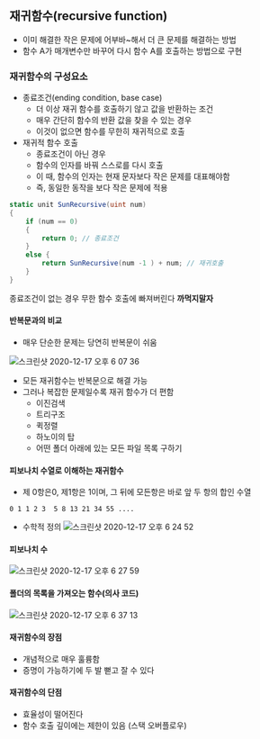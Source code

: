 ## 재귀함수(recursive function)

- 이미 해결한 작은 문제에 어부바~해서 더 큰 문제를 해결하는 방법
- 함수 A가 매개변수만 바꾸어 다시 함수 A를 호출하는 방법으로 구현 



### 재귀함수의 구성요소

- 종료조건(ending condition, base case)
  - 더 이상 재귀 함수를 호출하기 않고 값을 반환하는 조건
  - 매우 간단히 함수의 반환 값을 찾을 수 있는 경우
  - 이것이 없으면 함수를 무한히 재귀적으로 호출
- 재귀적 함수 호출
  - 종료조건이 아닌 경우
  - 함수의 인자를 바꿔 스스로를 다시 호출
  - 이 때, 함수의 인자는 현재 문자보다 작은 문제를 대표해야함
  - 즉, 동일한 동작을 보다 작은 문제에 적용

~~~c#
static unit SunRecursive(uint num)
{
	if (num == 0)
	{
		return 0; // 종료조건
	}
	else {
		return SunRecursive(num -1 ) + num; // 재귀호출
	}
}
~~~

종료조건이 없는 경우 무한 함수 호출에 빠져버린다 **까먹지말자**



#### 반복문과의 비교

- 매우 단순한 문제는 당연히 반복문이 쉬움

![스크린샷 2020-12-17 오후 6 07 36](https://user-images.githubusercontent.com/47776915/102466746-c8036280-4092-11eb-9996-fadfb48b9d2b.png)

- 모든 재귀함수는 반복문으로 해결 가능
- 그러나 복잡한 문제일수록 재귀 함수가 더 편함
  - 이진검색
  - 트리구조
  - 퀵정렬
  - 하노이의 탑
  - 어떤 폴더 아래에 있는 모든 파일 목록 구하기



#### 피보나치 수열로 이해하는 재귀함수

- 제 0항은0, 제1항은 1이며, 그 뒤에 모든항은 바로 앞 두 항의 합인 수열

`0 1 1 2 3  5 8 13 21 34 55 ....`

- 수학적 정의 ![스크린샷 2020-12-17 오후 6 24 52](https://user-images.githubusercontent.com/47776915/102468657-2a5d6280-4095-11eb-8163-000bbefbdb17.png)

  

#### 피보나치 수

![스크린샷 2020-12-17 오후 6 27 59](https://user-images.githubusercontent.com/47776915/102469013-9a6be880-4095-11eb-9198-122121bbb442.png)

#### 폴더의 목록을 가져오는 함수(의사 코드)

![스크린샷 2020-12-17 오후 6 37 13](https://user-images.githubusercontent.com/47776915/102470212-0a2ea300-4097-11eb-8375-2eb9116ed369.png)



#### 재귀함수의 장점

- 개념적으로 매우 훌륭함
- 증명이 가능하기에 두 발 뻗고 잘 수 있다



#### 재귀함수의 단점

- 효율성이 떨어진다
- 함수 호출 깊이에는 제한이 있음 (스택 오버플로우)

